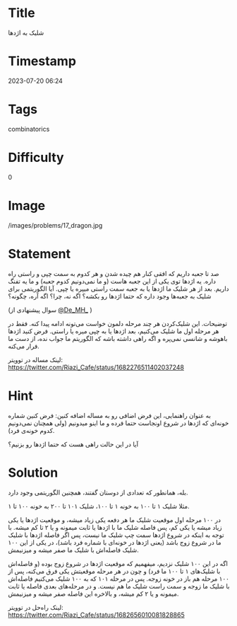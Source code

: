 # Title
شلیک به اژدها
# Timestamp
2023-07-20 06:24
# Tags
combinatorics
# Difficulty
0
# Image
/images/problems/17_dragon.jpg
# Statement
صد تا جعبه داریم که افقی کنار هم چیده شدن و هر کدوم به سمت چپی و راستی راه داره. یه اژدها توی یکی از این جعبه هاست (و ما نمی‌دونیم کدوم جعبه) و ما یه تفنگ داریم. بعد از هر شلیک ما اژدها یا به جعبه سمت راستی میپره یا چپی. آیا الگوریتمی برای شلیک به جعبه‌ها وجود داره که حتما اژدها رو بکشه؟ اگه نه، چرا؟ اگه آره، چگونه؟

(سوال پیشنهادی از 
[@De_MH_](https://twitter.com/De_MH_)
) 

توضیحات. این شلیک‌کردن هر چند مرحله دلمون خواست می‌تونه ادامه پیدا کنه. فقط در هر مرحله اول ما شلیک می‌کنیم، بعد اژدها یا به چپی میره یا راستی. فرض کنید اژدها باهوشه و شانسی نمی‌پره و اگه راهی داشته باشه که الگوریتم ما جواب نده، از دست ما فرار می‌کنه.

لینک مساله در توویتر: https://twitter.com/Riazi_Cafe/status/1682276511402037248

# Hint
به عنوان راهنمایی، این فرض اضافی رو به مساله اضافه کنین: فرض کنین شماره خونه‌ای که اژدها در شروع اونجاست حتما فرده و ما اینو میدونیم (ولی همچنان نمی‌دونیم کدوم خونه‌ی فرد).

آیا در این حالت راهی هست که حتما اژدها رو بزنیم؟

# Solution

بله، همانطور که تعدادی از دوستان گفتند، همچنین الگوریتمی وجود دارد.

مثلا شلیک ۱ تا ۱۰۰ به خونه ۱ تا ۱۰۰، شلیک ۱۰۱ تا ۲۰۰ به خونه ۱۰۰ تا ۱.

در ۱۰۰ مرحله اول موقعیت شلیک ما هر دفعه یکی زیاد میشه، و موقعیت اژدها یا یکی زیاد میشه یا یکی کم، پس فاصله شلیک ما با اژدها یا ثابت میمونه و یا ۲ تا کم میشه. با توجه به اینکه در شروع اژدها سمت چپ شلیک ما نیست، پس اگر فاصله اژدها با شلیک ما در شروع زوج باشد (یعنی اژدها در خونه‌ای با شماره فرد باشد)، در یکی از این ۱۰۰ شلیک فاصله‌اش با شلیک ما صفر میشه و میزنیمش.

اگه در این ۱۰۰ شلیک نزدیم، میفهمیم که موقعیت اژدها در شروع زوج بوده (و فاصله‌اش با شلیک‌های ۱ تا ۱۰۰ ما فرد) و چون در هر مرحله موقعیتش یکی فرق می‌کنه، پس از ۱۰۰ مرحله هم باز در خونه زوجه. پس در مرحله ۱۰۱ که به ۱۰۰ شلیک می‌کنیم فاصله‌اش با شلیک ما زوجه و سمت راست شلیک ما هم نیست. و در مرحله‌های بعدی فاصله یا ثابت میمونه و یا ۲ کم میشه، و بالاخره این فاصله صفر میشه و میزنیمش.

لینک راه‌حل در توویتر: https://twitter.com/Riazi_Cafe/status/1682656010081828865
